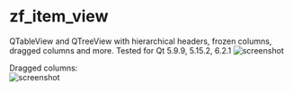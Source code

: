 # zf_item_view

QTableView and QTreeView with hierarchical headers, frozen columns, dragged columns and more. Tested for Qt 5.9.9, 5.15.2, 6.2.1
![screenshot](https://github.com/n-r-w/zf_item_view/blob/main/screenshot1.png?raw=true)

Dragged columns:  
![screenshot](https://github.com/n-r-w/zf_item_view/blob/main/screenshot2.png?raw=true)
